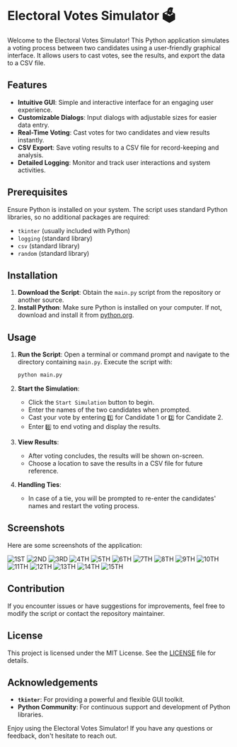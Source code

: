 # Electoral Votes Simulator 🗳️

Welcome to the Electoral Votes Simulator! This Python application simulates a voting process between two candidates using a user-friendly graphical interface. It allows users to cast votes, see the results, and export the data to a CSV file.

## Features

- **Intuitive GUI**: Simple and interactive interface for an engaging user experience.
- **Customizable Dialogs**: Input dialogs with adjustable sizes for easier data entry.
- **Real-Time Voting**: Cast votes for two candidates and view results instantly.
- **CSV Export**: Save voting results to a CSV file for record-keeping and analysis.
- **Detailed Logging**: Monitor and track user interactions and system activities.

## Prerequisites

Ensure Python is installed on your system. The script uses standard Python libraries, so no additional packages are required:

- `tkinter` (usually included with Python)
- `logging` (standard library)
- `csv` (standard library)
- `random` (standard library)

## Installation

1. **Download the Script**: Obtain the `main.py` script from the repository or another source.
2. **Install Python**: Make sure Python is installed on your computer. If not, download and install it from [python.org](https://www.python.org/).

## Usage

1. **Run the Script**: Open a terminal or command prompt and navigate to the directory containing `main.py`. Execute the script with:

    ```bash
    python main.py
    ```

2. **Start the Simulation**:
    - Click the `Start Simulation` button to begin.
    - Enter the names of the two candidates when prompted.
    - Cast your vote by entering `1️⃣` for Candidate 1 or `2️⃣` for Candidate 2.
    - Enter `0️⃣` to end voting and display the results.

3. **View Results**:
    - After voting concludes, the results will be shown on-screen.
    - Choose a location to save the results in a CSV file for future reference.

4. **Handling Ties**:
    - In case of a tie, you will be prompted to re-enter the candidates' names and restart the voting process.


## Screenshots

Here are some screenshots of the application:

![1ST](https://github.com/KernFerm/electoral-vote-simulator/blob/main/screenshots/1ST.png)
![2ND](https://github.com/KernFerm/electoral-vote-simulator/blob/main/screenshots/2ND.png)
![3RD](https://github.com/KernFerm/electoral-vote-simulator/blob/main/screenshots/3RD.png)
![4TH](https://github.com/KernFerm/electoral-vote-simulator/blob/main/screenshots/4TH.png)
![5TH](https://github.com/KernFerm/electoral-vote-simulator/blob/main/screenshots/5TH.png)
![6TH](https://github.com/KernFerm/electoral-vote-simulator/blob/main/screenshots/6TH.png)
![7TH](https://github.com/KernFerm/electoral-vote-simulator/blob/main/screenshots/7TH.png)
![8TH](https://github.com/KernFerm/electoral-vote-simulator/blob/main/screenshots/8TH.png)
![9TH](https://github.com/KernFerm/electoral-vote-simulator/blob/main/screenshots/9TH.png)
![10TH](https://github.com/KernFerm/electoral-vote-simulator/blob/main/screenshots/10TH.png)
![11TH](https://github.com/KernFerm/electoral-vote-simulator/blob/main/screenshots/11TH.png)
![12TH](https://github.com/KernFerm/electoral-vote-simulator/blob/main/screenshots/12TH.png)
![13TH](https://github.com/KernFerm/electoral-vote-simulator/blob/main/screenshots/13TH.png)
![14TH](https://github.com/KernFerm/electoral-vote-simulator/blob/main/screenshots/14TH.png)
![15TH](https://github.com/KernFerm/electoral-vote-simulator/blob/main/screenshots/15TH.png)


## Contribution

If you encounter issues or have suggestions for improvements, feel free to modify the script or contact the repository maintainer.

## License

This project is licensed under the MIT License. See the [LICENSE](https://github.com/KernFerm/electoral-vote-simulator/blob/main/LICENSE) file for details.

## Acknowledgements

- **`tkinter`**: For providing a powerful and flexible GUI toolkit.
- **Python Community**: For continuous support and development of Python libraries.

Enjoy using the Electoral Votes Simulator! If you have any questions or feedback, don't hesitate to reach out.
